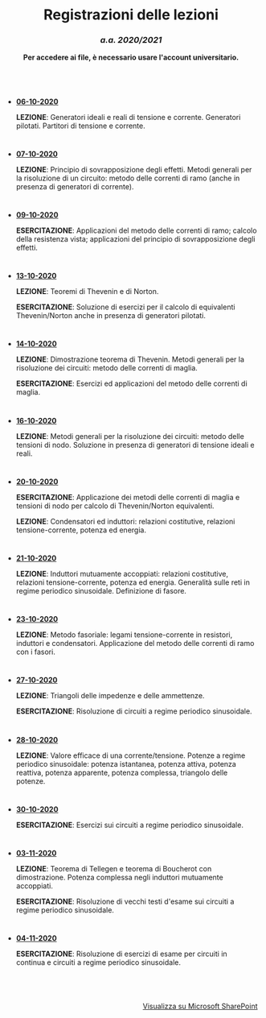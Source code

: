 <div align="center">

# Registrazioni delle lezioni

### *a.a. 2020/2021*

**Per accedere ai file, è necessario usare l'account universitario.**

</div>

#
&nbsp;

- [**06-10-2020**](https://unipiit.sharepoint.com/:v:/s/a_td_47189/EeC-GlyPeTlKvMiDEcDLHcsBSh5cprUwP7ILK6i4N8pCdQ?e=Ba611U) 
  
  **LEZIONE**: Generatori ideali e reali di tensione e corrente. Generatori pilotati. Partitori di tensione e corrente.
  #
- [**07-10-2020**](https://unipiit.sharepoint.com/:v:/s/a_td_47189/EZ9lStix6S9No-d-uyAXSs0Bf4y-E-5iVtHZoJHnSFdJjg?e=Fhle2V) 

  **LEZIONE**: Principio di sovrapposizione degli effetti. Metodi generali per la risoluzione di un circuito: metodo delle correnti di ramo (anche in presenza di generatori di corrente).
  #
- [**09-10-2020**](https://unipiit.sharepoint.com/:v:/s/a_td_47189/EWOvsRG1EtNIjBYWOoCARKcBddwdJtIvN2FhupLlubwsMQ?e=1JgrsN)
  
  **ESERCITAZIONE**: Applicazioni del metodo delle correnti di ramo; calcolo della resistenza vista; applicazioni del principio di sovrapposizione degli effetti.
  #
- [**13-10-2020**](https://unipiit.sharepoint.com/:v:/s/a_td_47189/ESjBtarQIMhEu2Lf-3w_OHYB4eeWIO7e0goVd_UlgMusYA?e=MRhV7M)
  
  **LEZIONE**: Teoremi di Thevenin e di Norton.

  **ESERCITAZIONE**: Soluzione di esercizi per il calcolo di equivalenti Thevenin/Norton anche in presenza di generatori pilotati.
  #
- [**14-10-2020**](https://unipiit.sharepoint.com/:v:/s/a_td_47189/EUvOQQve6H1NiYZoWukQ26UBnDT_LVmilF8aWE9BQxMIow?e=tAt6ye)
  
  **LEZIONE**: Dimostrazione teorema di Thevenin. Metodi generali per la risoluzione dei circuiti: metodo delle correnti di maglia.

  **ESERCITAZIONE**: Esercizi ed applicazioni del metodo delle correnti di maglia.
  #
- [**16-10-2020**](https://unipiit.sharepoint.com/:v:/s/a_td_47189/ETXS56YTAj1BnFT3w8FCyswBYwubyl971cheemjqfkY-pA?e=mGzQdH)

  **LEZIONE**: Metodi generali per la risoluzione dei circuiti: metodo delle tensioni di nodo. Soluzione in presenza di generatori di tensione ideali e reali.
  #
- [**20-10-2020**](https://unipiit.sharepoint.com/:v:/s/a_td_47189/EXENPgw98IpJsSv1o4sHkTUB_pi9wxnHrZDm4Ygota1C9A?e=NcNM6U)

  **ESERCITAZIONE**: Applicazione dei metodi delle correnti di maglia e tensioni di nodo per calcolo di Thevenin/Norton equivalenti.

  **LEZIONE**: Condensatori ed induttori: relazioni costitutive, relazioni tensione-corrente, potenza ed energia.
  #
- [**21-10-2020**](https://unipiit.sharepoint.com/:v:/s/a_td_47189/Ea9jjWd9fRdDmSFUEm0UNWQBURtayiDNmlYNGqIhtufVnQ?e=4oYkuN)

  **LEZIONE**: Induttori mutuamente accoppiati: relazioni costitutive, relazioni tensione-corrente, potenza ed energia. Generalità sulle reti in regime periodico sinusoidale. Definizione di fasore.
  #
- [**23-10-2020**](https://unipiit.sharepoint.com/:v:/s/a_td_47189/ERe2yDzsjM5LrkUDBwuyEcQBe1aAci6cFbVLpqd2Q73kbw?e=ugAgzG)

  **LEZIONE**: Metodo fasoriale: legami tensione-corrente in resistori, induttori e condensatori. Applicazione del metodo delle correnti di ramo con i fasori.
  #
- [**27-10-2020**](https://unipiit.sharepoint.com/:v:/s/a_td_47189/ESgO2IEjWplFmIMMRGBXcxgB73cqfEErA7IrvYM9BdZ2uQ?e=KeTHM4)

  **LEZIONE**: Triangoli delle impedenze e delle ammettenze.

  **ESERCITAZIONE**: Risoluzione di circuiti a regime periodico sinusoidale.
  #
- [**28-10-2020**](https://unipiit.sharepoint.com/:v:/s/a_td_47189/EQZwbAauHt5NnMiqOy9pT78BIvU-tRfX0JanGRPa4BxA3Q?e=9VuF5o)

  **LEZIONE**: Valore efficace di una corrente/tensione. Potenze a regime periodico sinusoidale: potenza istantanea, potenza attiva, potenza reattiva, potenza apparente, potenza complessa, triangolo delle potenze.
  #
- [**30-10-2020**](https://unipiit.sharepoint.com/:v:/s/a_td_47189/ETSTJj5m60FNgHIA6yk0UA8B18EEWBPdngoiTy6iUwasBw?e=VHCHBL)

  **ESERCITAZIONE**: Esercizi sui circuiti a regime periodico sinusoidale.
  #
- [**03-11-2020**](https://unipiit.sharepoint.com/:v:/s/a_td_47189/EY02YsGc9wNEuSVOdlajIB0B-z4rp7MXApHCGZzdXN5wAA?e=knFQJg)

  **LEZIONE**: Teorema di Tellegen e teorema di Boucherot con dimostrazione. Potenza complessa negli induttori mutuamente accoppiati.

  **ESERCITAZIONE**: Risoluzione di vecchi testi d'esame sui circuiti a regime periodico sinusoidale.
  #
- [**04-11-2020**](https://unipiit.sharepoint.com/:v:/s/a_td_47189/Ecor39P5mYlNl3i69H-FGQMBr7FSXdAiEN-9hNsWeXkvKA?e=vCXZqz)

  **ESERCITAZIONE**: Risoluzione di esercizi di esame per circuiti in continua e circuiti a regime periodico sinusoidale.
  
&nbsp;
#

<div align="right">

[Visualizza su Microsoft SharePoint](https://unipiit.sharepoint.com/:f:/s/a_td_47189/EpxBxRUipO5BrLZTSRSlC_IB80rw9CBFtS1-Fe6oZTtaaA?e=8M0u7G)

</div>
